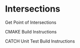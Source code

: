 # Intersections
Get Point of Intersections

CMAKE Build Instructions



CATCH Unit Test Build Instructions
